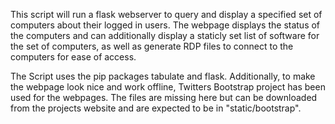 This script will run a flask webserver to query and display a specified set of computers about their logged in users. The webpage displays the status of the computers and can additionally display a staticly set list of software for the set of computers, as well as generate RDP files to connect to the computers for ease of access. 

The Script uses the pip packages tabulate and flask. Additionally, to make the webpage look nice and work offline, Twitters Bootstrap project has been used for the webpages.
The files are missing here but can be downloaded from the projects website and are expected to be in "static/bootstrap".